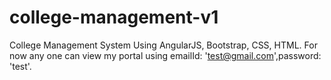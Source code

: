 # college-management-v1
College Management System Using AngularJS, Bootstrap, CSS, HTML.
For now any one can view my portal using emailId: 'test@gmail.com',password: 'test'.
